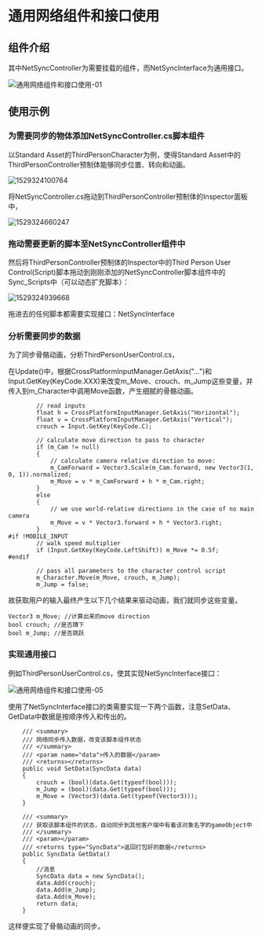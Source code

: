 # 通用网络组件和接口使用

## 组件介绍

其中NetSyncController为需要挂载的组件，而NetSyncInterface为通用接口。

![通用网络组件和接口使用-01](../images/tutorial/通用网络组件和接口使用-01.png)

## 使用示例

### 为需要同步的物体添加NetSyncController.cs脚本组件

以Standard Asset的ThirdPersonCharacter为例，使得Standard Asset中的ThirdPersonController预制体能够同步位置、转向和动画。

![1529324100764](../images/tutorial/通用网络组件和接口使用-02.png)

将NetSyncController.cs拖动到ThirdPersonController预制体的Inspector面板中，

![1529324660247](../images/tutorial/通用网络组件和接口使用-03.png)

### 拖动需要更新的脚本至NetSyncController组件中

然后将ThirdPersonController预制体的Inspector中的Third Person User Control(Script)脚本拖动到刚刚添加的NetSyncController脚本组件中的Sync_Scripts中（可以动态扩充脚本）：

![1529324939668](../images/tutorial/通用网络组件和接口使用-04.png)

拖进去的任何脚本都需要实现接口：NetSyncInterface

### 分析需要同步的数据

为了同步骨骼动画，分析ThirdPersonUserControl.cs，

在Update()中，根据CrossPlatformInputManager.GetAxis("...")和Input.GetKey(KeyCode.XXX)来改变m_Move、crouch、m_Jump这些变量，并传入到m_Character中调用Move函数，产生细腻的骨骼动画。

```
        // read inputs
        float h = CrossPlatformInputManager.GetAxis("Horizontal");
        float v = CrossPlatformInputManager.GetAxis("Vertical");
        crouch = Input.GetKey(KeyCode.C);

        // calculate move direction to pass to character
        if (m_Cam != null)
        {
            // calculate camera relative direction to move:
            m_CamForward = Vector3.Scale(m_Cam.forward, new Vector3(1, 0, 1)).normalized;
            m_Move = v * m_CamForward + h * m_Cam.right;
        }
        else
        {
            // we use world-relative directions in the case of no main camera
            m_Move = v * Vector3.forward + h * Vector3.right;
        }
#if !MOBILE_INPUT
        // walk speed multiplier
        if (Input.GetKey(KeyCode.LeftShift)) m_Move *= 0.5f;
#endif

        // pass all parameters to the character control script
        m_Character.Move(m_Move, crouch, m_Jump);
        m_Jump = false;
```

故获取用户的输入最终产生以下几个结果来驱动动画，我们就同步这些变量。

```
Vector3 m_Move; //计算出来的move direction
bool crouch; //是否蹲下
bool m_Jump; //是否跳跃
```



### 实现通用接口

例如ThirdPersonUserControl.cs，使其实现NetSyncInterface接口：

![通用网络组件和接口使用-05](../images/tutorial/通用网络组件和接口使用-05.png)

使用了NetSyncInterface接口的类需要实现一下两个函数，注意SetData、GetData中数据是按顺序传入和传出的。

```
    /// <summary> 
    /// 网络同步传入数据，改变该脚本组件状态        
    /// </summary> 
    /// <param name="data">传入的数据</param>         
    /// <returns></returns> 
    public void SetData(SyncData data)
    {
        crouch = (bool)(data.Get(typeof(bool)));
        m_Jump = (bool)(data.Get(typeof(bool)));
        m_Move = (Vector3)(data.Get(typeof(Vector3)));
    }
    
    /// <summary> 
    /// 获取该脚本组件的状态，自动同步到其他客户端中有着该对象名字的gameObject中        
    /// </summary> 
    /// <param></param>         
    /// <returns type="SyncData">返回打包好的数据</returns> 
    public SyncData GetData()
    {
        //消息
        SyncData data = new SyncData();
        data.Add(crouch);
        data.Add(m_Jump);
        data.Add(m_Move);
        return data;
    }
```

这样便实现了骨骼动画的同步。